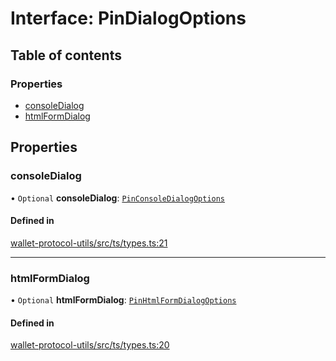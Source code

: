 # Interface: PinDialogOptions

## Table of contents

### Properties

- [consoleDialog](PinDialogOptions.md#consoledialog)
- [htmlFormDialog](PinDialogOptions.md#htmlformdialog)

## Properties

### consoleDialog

• `Optional` **consoleDialog**: [`PinConsoleDialogOptions`](PinConsoleDialogOptions.md)

#### Defined in

[wallet-protocol-utils/src/ts/types.ts:21](https://gitlab.com/i3-market/code/wp3/t3.2/i3m-wallet-monorepo/-/blob/1f1f2a1/packages/wallet-protocol-utils/src/ts/types.ts#L21)

___

### htmlFormDialog

• `Optional` **htmlFormDialog**: [`PinHtmlFormDialogOptions`](PinHtmlFormDialogOptions.md)

#### Defined in

[wallet-protocol-utils/src/ts/types.ts:20](https://gitlab.com/i3-market/code/wp3/t3.2/i3m-wallet-monorepo/-/blob/1f1f2a1/packages/wallet-protocol-utils/src/ts/types.ts#L20)
